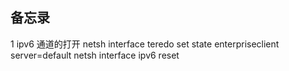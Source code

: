 ##  备忘录
1 ipv6   通道的打开
netsh interface teredo set state enterpriseclient server=default
 netsh interface ipv6 reset
